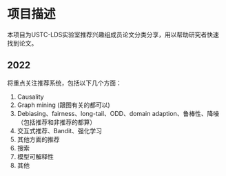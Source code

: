 # 项目描述
本项目为USTC-LDS实验室推荐兴趣组成员论文分类分享，用以帮助研究者快速找到论文。


## 2022
将重点关注推荐系统，包括以下几个方面：
1. Causality
2. Graph mining (跟图有关的都可以)
3. Debiasing、fairness、long-tail、ODD、domain adaption、鲁棒性、降噪 （包括推荐和非推荐的都算）
4. 交互式推荐、Bandit、强化学习
5. 其他方面的推荐
6. 搜索
7. 模型可解释性
8. 其他
